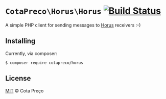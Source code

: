 # `CotaPreco\Horus\Horus` [![Build Status](https://travis-ci.org/CotaPreco/HorusPHPClient.svg?branch=master)](https://travis-ci.org/CotaPreco/HorusPHPClient)
A simple PHP client for sending messages to [Horus](https://github.com/CotaPreco/Horus) receivers :-)


## Installing
Currently, via composer:
```
$ composer require cotapreco/horus
```

## License
[MIT](https://github.com/CotaPreco/HorusPHPClient/blob/develop/LICENSE) &copy; Cota Preço
